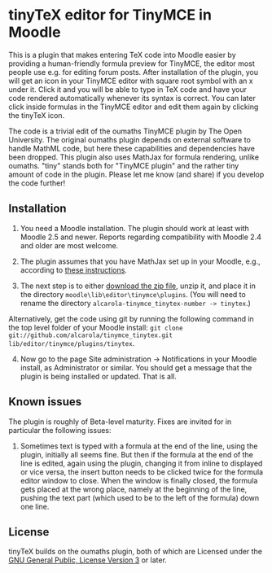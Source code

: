 # tinyTeX editor for TinyMCE in Moodle

This is a plugin that makes entering TeX code into Moodle easier by providing a human-friendly formula preview for TinyMCE, the editor most people use e.g. for editing forum posts. After installation of the plugin, you will get an icon in your TinyMCE editor with square root symbol with an x under it. Click it and you will be able to type in TeX code and have your code rendered automatically whenever its syntax is correct. You can later click inside formulas in the TinyMCE editor and edit them again by clicking the tinyTeX icon.

The code is a trivial edit of the oumaths TinyMCE plugin by The Open University. The original oumaths plugin depends on external software to handle MathML code, but here these capabilities and dependencies have been dropped. This plugin also uses MathJax for formula rendering, unlike oumaths. "tiny" stands both for "TinyMCE plugin" and the rather tiny amount of code in the plugin. Please let me know (and share) if you develop the code further!


## Installation

1. You need a Moodle installation. The plugin should work at least with Moodle 2.5 and newer. Reports regarding compatibility with Moodle 2.4 and older are most welcome.

2. The plugin assumes that you have MathJax set up in your Moodle, e.g., according to [these instructions](https://github.com/maths/moodle-qtype_stack/blob/master/doc/en/Developer/Mathjax.md).

3. The next step is to either [download the zip file](https://github.com/alcarola/tinymce_tinytex/zipball/master), unzip it, and place it in the directory `moodle\lib\editor\tinymce\plugins`. (You will need to rename the directory `alcarola-tinymce_tinytex-number -> tinytex`.) 

Alternatively, get the code using git by running the following command in the top level folder of your Moodle install: `git clone git://github.com/alcarola/tinymce_tinytex.git lib/editor/tinymce/plugins/tinytex`.

4. Now go to the page Site administration -> Notifications in your Moodle install, as Administrator or similar. You should get a message that the plugin is being installed or updated. That is all.


## Known issues

The plugin is roughly of Beta-level maturity. Fixes are invited for in particular the following issues:

1. Sometimes text is typed with a formula at the end of the line, using the plugin, initially all seems fine. But then if the formula at the end of the line is edited, again using the plugin, changing it from inline to displayed or vice versa, the insert button needs to be clicked twice for the formula editor window to close. When the window is finally closed, the formula gets placed at the wrong place, namely at the beginning of the line, pushing the text part (which used to be to the left of the formula) down one line.


## License

tinyTeX builds on the oumaths plugin, both of which are Licensed under the [GNU General Public, License Version 3](https://github.com/alcarola/tinymce_tinytex/blob/master/COPYING.txt) or later.

